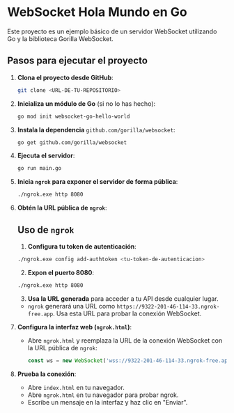 # WebSocket Hola Mundo en Go

Este proyecto es un ejemplo básico de un servidor WebSocket utilizando Go y la biblioteca Gorilla WebSocket.

## Pasos para ejecutar el proyecto

1. **Clona el proyecto desde GitHub**:
   ```bash
   git clone <URL-DE-TU-REPOSITORIO>
   ```

2. **Inicializa un módulo de Go** (si no lo has hecho):
   ```bash
   go mod init websocket-go-hello-world
   ```

3. **Instala la dependencia** `github.com/gorilla/websocket`:
   ```bash
   go get github.com/gorilla/websocket
   ```

4. **Ejecuta el servidor**:
   ```bash
   go run main.go
   ```

5. **Inicia `ngrok` para exponer el servidor de forma pública**:
   ```bash
   ./ngrok.exe http 8080
   ```

6. **Obtén la URL pública de `ngrok`**:
   ## Uso de `ngrok`

    1. **Configura tu token de autenticación**:
   ```bash
   ./ngrok.exe config add-authtoken <tu-token-de-autenticacion>
   ```

    2. **Expon el puerto 8080**:
   ```bash
   ./ngrok.exe http 8080
   ```

    3. **Usa la URL generada** para acceder a tu API desde cualquier lugar.

   - `ngrok` generará una URL como `https://9322-201-46-114-33.ngrok-free.app`. Usa esta URL para probar la conexión WebSocket.

7. **Configura la interfaz web (`ngrok.html`)**:
   - Abre `ngrok.html` y reemplaza la URL de la conexión WebSocket con la URL pública de `ngrok`:
     ```javascript
     const ws = new WebSocket('wss://9322-201-46-114-33.ngrok-free.app/ws');
     ```

8. **Prueba la conexión**:
   - Abre `index.html` en tu navegador.
   - Abre `ngrok.html` en tu navegador para probar ngrok.
   - Escribe un mensaje en la interfaz y haz clic en "Enviar".